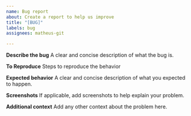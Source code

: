 ```yaml
---
name: Bug report
about: Create a report to help us improve
title: "[BUG]"
labels: bug
assignees: matheus-git

---
```


**Describe the bug**
A clear and concise description of what the bug is.

**To Reproduce**
Steps to reproduce the behavior

**Expected behavior**
A clear and concise description of what you expected to happen.

**Screenshots**
If applicable, add screenshots to help explain your problem.

**Additional context**
Add any other context about the problem here.
